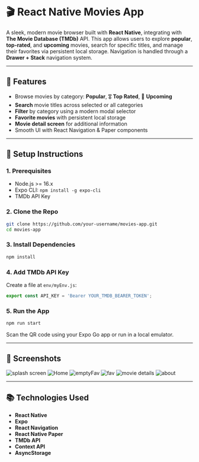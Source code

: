 # 🎬 React Native Movies App

A sleek, modern movie browser built with **React Native**, integrating with **The Movie Database (TMDb)** API. This app allows users to explore **popular**, **top-rated**, and **upcoming** movies, search for specific titles, and manage their favorites via persistent local storage. Navigation is handled through a **Drawer + Stack** navigation system.

---

## 🚀 Features

* Browse movies by category: **Popular**, 🎖️ **Top Rated**, 📅 **Upcoming**
* **Search** movie titles across selected or all categories
* **Filter** by category using a modern modal selector
* **Favorite movies** with persistent local storage
* **Movie detail screen** for additional information
* Smooth UI with React Navigation & Paper components


---

## 🔧 Setup Instructions

### 1. Prerequisites

* Node.js >= 16.x
* Expo CLI: `npm install -g expo-cli`
* TMDb API Key

### 2. Clone the Repo

```bash
git clone https://github.com/your-username/movies-app.git
cd movies-app
```

### 3. Install Dependencies

```bash
npm install
```

### 4. Add TMDb API Key

Create a file at `env/myEnv.js`:

```js
export const API_KEY = 'Bearer YOUR_TMDB_BEARER_TOKEN';
```

### 5. Run the App

```bash
npm run start
```

Scan the QR code using your Expo Go app or run in a local emulator.

---

## 📸 Screenshots
![splash screen](https://github.com/user-attachments/assets/f2c587ba-2e8a-4238-8969-93bb6ca3e6d8)
![Home](https://github.com/user-attachments/assets/7411d20e-afac-40fd-80de-31e920e3084c)
![emptyFav](https://github.com/user-attachments/assets/0a2d8c02-007c-4d48-bfd7-56e9a04a5004)
![fav](https://github.com/user-attachments/assets/0a31a28f-1e6d-46c3-a36f-cd9532cc4bdd)
![movie details](https://github.com/user-attachments/assets/188d826c-5eaa-4138-a2f7-9bbe0d63bfc2)
![about](https://github.com/user-attachments/assets/62fb3eba-d0fc-45fe-91a1-69c14c0bca56)

---

## 📚 Technologies Used

* **React Native**
* **Expo**
* **React Navigation**
* **React Native Paper**
* **TMDb API**
* **Context API**
* **AsyncStorage**

